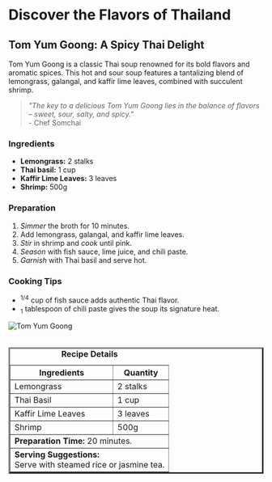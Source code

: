 <!DOCTYPE html>
<html lang="en">
<head>
  <meta charset="UTF-8">
  <meta name="description" content="Embark on a culinary adventure with Taste of Travel, exploring
global flavors and recipes.">
  <title>Taste of Travel</title>
 <style>
    
   body 
    {margin: 30px;
    background-color: #fcf4d9; }
    
   h1 
      { color: darkred;
      text-align: center;}
    
   h2 
   {color: #b14b0e;}
   
   th, td 
     {border: 1px solid #333;
      padding: 8px;
      text-align: left; }
  
    th 
    {background-color: #ffdfba;}

  </style>
  </head>
<body>
  <h1>Discover the Flavors of Thailand</h1>
  <h2>Tom Yum Goong: A Spicy Thai Delight</h2>
  <p>Tom Yum Goong is a classic Thai soup
renowned for its bold flavors and aromatic spices. This hot and sour soup
features a tantalizing blend of lemongrass, galangal, and kaffir lime
leaves, combined with succulent shrimp.</p>
<blockquote><em>"The key to a delicious Tom Yum Goong lies in the balance of flavors – sweet, sour,
salty, and spicy."</em><br> - Chef Somchai</blockquote>
  <h3>Ingredients</h3>
<ul>
  <li><strong>Lemongrass:</strong> 2 stalks</li>
  <li><strong>Thai basil:</strong> 1 cup</li>
  <li><strong>Kaffir Lime Leaves:</strong> 3 leaves</li>
  <li><strong>Shrimp:</strong> 500g</li>
</ul>
  <h3>Preparation</h3>
<ol>
    <li><em>Simmer</em> the broth for 10 minutes.</li>
    <li>Add lemongrass, galangal, and kaffir lime leaves.</li>
    <li><em>Stir</em> in shrimp and <em>cook</em> until pink.</li>
    <li><em>Season</em> with fish sauce, lime juice, and chili paste.</li>
    <li><em>Garnish</em> with Thai basil and serve hot.</li>
</ol>
   <h3>Cooking Tips</h3>
<ul>
  <li><sup>1/4</sup> cup of fish sauce adds authentic Thai flavor.</li>
  <li><sub>1</sub> tablespoon of chili paste gives the soup its signature heat.</li>
</ul>
<img src="https://edube.org/uploads/media/default/0001/04/thai-soup.jpg" alt="Tom Yum Goong" style="display: block; margin: 0 auto;">
<br>
<br>
<table border="3" style="margin: 0 auto;">
<caption><strong> Recipe Details </strong></caption>
<tr>
<th> Ingredients </th>
<th> Quantity </th>
</tr>
<tr>
<td>Lemongrass</td>
<td>2 stalks</td>
</tr>
<tr>
<td>Thai Basil</td>
<td>1 cup</td>
</tr>
<tr>
<td>Kaffir Lime Leaves</td>
<td>3 leaves</td>
</tr>
<tr>
<td>Shrimp</td>
<td>500g</td>
</tr>
<tr>
<td colspan="2"><strong>Preparation Time:</strong> 20 minutes.</td>
</tr>
<tr>
<td colspan="2"><strong>Serving Suggestions:</strong><br>Serve with steamed rice or jasmine tea.</td>
</tr>
</table>
</body>
</html>
